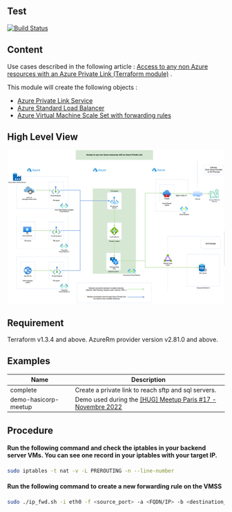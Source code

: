 ## Test

[![Build Status](https://dev.azure.com/jamesdld23/vpc_lab/_apis/build/status/Terraform%20module%20Az-PrivateLinkForNonAzureResources?repoName=JamesDLD%2Fterraform-azurerm-Az-PrivateLinkForNonAzureResources&branchName=main)](https://dev.azure.com/jamesdld23/vpc_lab/_build/latest?definitionId=20&repoName=JamesDLD%2Fterraform-azurerm-Az-PrivateLinkForNonAzureResources&branchName=main)

## Content

Use cases described in the following
article : [Access to any non Azure resources with an Azure Private Link (Terraform module)](https://medium.com/@jamesdld23/access-to-any-non-azure-resources-with-an-azure-private-link-b6129992dad9)
.

This module will create the following objects :

- [Azure Private Link Service](https://docs.microsoft.com/en-us/azure/private-link/private-link-service-overview?WT.mc_id=AZ-MVP-5003548)
- [Azure Standard Load Balancer](https://docs.microsoft.com/en-us/azure/private-link/create-private-link-service-portal?WT.mc_id=AZ-MVP-5003548#create-an-internal-load-balancer)
- [Azure Virtual Machine Scale Set with forwarding rules](https://docs.microsoft.com/en-us/azure/data-factory/tutorial-managed-virtual-network-on-premise-sql-server?WT.mc_id=AZ-MVP-5003548#creating-forwarding-rule-to-endpoint)

## High Level View

![alt text](image/hlv.png)

## Requirement

Terraform v1.3.4 and above.
AzureRm provider version v2.81.0 and above.

## Examples

| Name                 | Description                                                                                                                                                                                                                                                                   |
| -------------------- | ----------------------------------------------------------------------------------------------------------------------------------------------------------------------------------------------------------------------------------------------------------------------------- |
| complete             | Create a private link to reach sftp and sql servers.                                                                                                                                                                                                                          |
| demo-hasicorp-meetup | Demo used during the [[HUG] Meetup Paris #17 - Novembre 2022](https://www.meetup.com/fr-FR/Hashicorp-User-Group-Paris/events/289541806/?utm_medium=email&utm_source=braze_canvas&utm_campaign=mmrk_alleng_event_announcement_prod_v7_fr&utm_term=promo&utm_content=lp_meetup) |

## Procedure

#### Run the following command and check the iptables in your backend server VMs. You can see one record in your iptables with your target IP.

```bash
sudo iptables -t nat -v -L PREROUTING -n --line-number
```

#### Run the following command to create a new forwarding rule on the VMSS

```bash
sudo ./ip_fwd.sh -i eth0 -f <source_port> -a <FQDN/IP> -b <destination_port>
```
